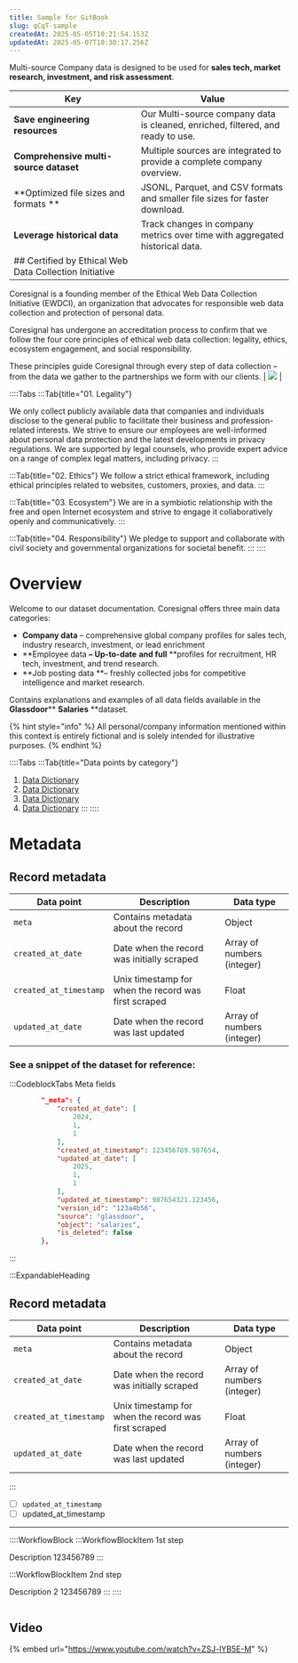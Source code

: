 ```yaml
---
title: Sample for GitBook
slug: qCqT-sample
createdAt: 2025-05-05T10:21:54.153Z
updatedAt: 2025-05-07T10:30:17.256Z
---
```


Multi-source Company data is designed to be used for **s****ales tech, m****arket research, investment, and risk assessment**.

| Key | Value |
|-----|-------|
| **Save engineering resources** | Our Multi-source company data is cleaned, enriched, filtered, and ready to use. |
| **Comprehensive multi-source dataset** | Multiple sources are integrated to provide a complete company overview. |
| **Optimized file sizes and formats ** | JSONL, Parquet, and CSV formats and smaller file sizes for faster download. |
| **Leverage historical data** | Track changes in company metrics over time with aggregated historical data. |
| ## Certified by Ethical Web Data Collection Initiative

Coresignal is a founding member of the Ethical Web Data Collection Initiative (EWDCI), an organization that advocates for responsible web data collection and protection of personal data.

Coresignal has undergone an accreditation process to confirm that we follow the four core principles of ethical web data collection: legality, ethics, ecosystem engagement, and social responsibility.‍

These principles guide Coresignal through every step of data collection – from the data we gather to the partnerships we form with our clients. | ![](https://archbee-image-uploads.s3.amazonaws.com/ncD4eDm2Dzj39qqKM85f5-52bg9Ph4hYhgykRfMiy8b-20241105-115723.png) |


::::Tabs
:::Tab{title="01. Legality"}


We only collect publicly available data that companies and individuals disclose to the general public to facilitate their business and profession-related interests. We strive to ensure our employees are well-informed about personal data protection and the latest developments in privacy regulations. We are supported by legal counsels, who provide expert advice on a range of complex legal matters, including privacy.
:::

:::Tab{title="02. Ethics"}
We follow a strict ethical framework, including ethical principles related to websites, customers, proxies, and data.
:::

:::Tab{title="03. Ecosystem"}
We are in a symbiotic relationship with the free and open Internet ecosystem and strive to engage it collaboratively openly and communicatively.
:::

:::Tab{title="04. Responsibility"}
We pledge to support and collaborate with civil society and governmental organizations for societal benefit.
:::
::::

# Overview

Welcome to our dataset documentation. Coresignal offers three main data categories:

- **Company data** – comprehensive global company profiles for sales tech, industry research, investment, or lead enrichment
- **Employee data **– Up-to-date** **and full** **profiles for recruitment, HR tech, investment, and trend research.
- **Job posting data **– freshly collected jobs for competitive intelligence and market research.

Contains explanations and examples of all data fields available in the **Glassdoor**** ****Salaries**** **dataset.

{% hint style="info" %}
All personal/company information mentioned within this context is entirely fictional and is solely intended for illustrative purposes.
{% endhint %}

::::Tabs
:::Tab{title="Data points by category"}
1. [Data Dictionary](docId:05VpOD4noloTMTpAz0g6K)&#x20;
2. [Data Dictionary](docId:05VpOD4noloTMTpAz0g6K)&#x20;
3. [Data Dictionary](docId:05VpOD4noloTMTpAz0g6K)&#x20;
4. [Data Dictionary](docId:05VpOD4noloTMTpAz0g6K)&#x20;
:::
::::

# Metadata

## Record metadata

| Data point             | Description                                          | Data type                  |
| ---------------------- | ---------------------------------------------------- | -------------------------- |
| `meta`                 | Contains metadata about the record                   | Object                     |
| `created_at_date`      | Date when the record was initially scraped           | Array of numbers (integer) |
| `created_at_timestamp` | Unix timestamp for when the record was first scraped | Float                      |
| `updated_at_date`      | Date when the record was last updated                | Array of numbers (integer) |

### **See a snippet of the dataset for reference:**

:::CodeblockTabs
Meta fields

```json
		"_meta": {
			"created_at_date": [
				2024,
				1,
				1
			],
			"created_at_timestamp": 123456789.987654,
			"updated_at_date": [
				2025,
				1,
				1
			],
			"updated_at_timestamp": 987654321.123456,
			"version_id": "123a4b56",
			"source": "glassdoor",
			"object": "salaries",
			"is_deleted": false
		},
```
:::

:::ExpandableHeading
## Record metadata

| Data point             | Description                                          | Data type                  |
| ---------------------- | ---------------------------------------------------- | -------------------------- |
| `meta`                 | Contains metadata about the record                   | Object                     |
| `created_at_date`      | Date when the record was initially scraped           | Array of numbers (integer) |
| `created_at_timestamp` | Unix timestamp for when the record was first scraped | Float                      |
| `updated_at_date`      | Date when the record was last updated                | Array of numbers (integer) |
:::



- [ ] `updated_at_timestamp`
- [ ] updated\_at\_timestamp

[](https://archbee-doc-uploads.s3.amazonaws.com/AohZQYiaoDRifcp3U9eJu-EFunz1BloxO0GIBrelOTF-20250506-114205.json)

***

::::WorkflowBlock
:::WorkflowBlockItem
1st step

Description 123456789
:::

:::WorkflowBlockItem
2nd step

Description 2 123456789
:::
::::

<figure><img src="https://archbee-image-uploads.s3.amazonaws.com/AohZQYiaoDRifcp3U9eJu-Pon0gl-9b6xCsd-vUhSu4-20250403-093315.svg" alt=""><figcaption></figcaption></figure>

## Video

{% embed url="https://www.youtube.com/watch?v=ZSJ-lYB5E-M" %}

